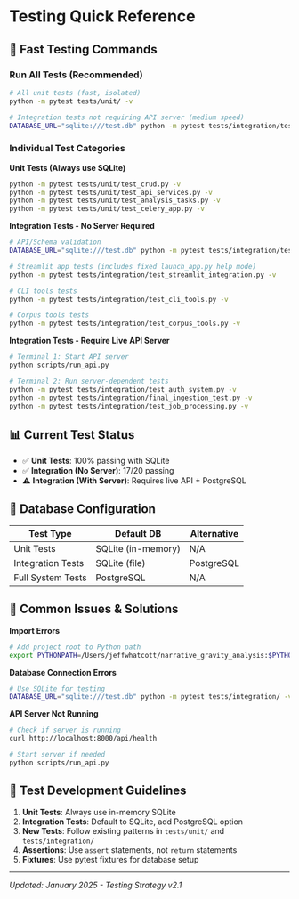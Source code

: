 # Testing Quick Reference

## 🚀 **Fast Testing Commands**

### **Run All Tests (Recommended)**
```bash
# All unit tests (fast, isolated)
python -m pytest tests/unit/ -v

# Integration tests not requiring API server (medium speed)
DATABASE_URL="sqlite:///test.db" python -m pytest tests/integration/test_api.py tests/integration/test_streamlit_integration.py tests/integration/test_cli_tools.py tests/integration/test_corpus_tools.py -v
```

### **Individual Test Categories**

**Unit Tests (Always use SQLite)**
```bash
python -m pytest tests/unit/test_crud.py -v
python -m pytest tests/unit/test_api_services.py -v  
python -m pytest tests/unit/test_analysis_tasks.py -v
python -m pytest tests/unit/test_celery_app.py -v
```

**Integration Tests - No Server Required**
```bash
# API/Schema validation
DATABASE_URL="sqlite:///test.db" python -m pytest tests/integration/test_api.py -v

# Streamlit app tests (includes fixed launch_app.py help mode)
python -m pytest tests/integration/test_streamlit_integration.py -v

# CLI tools tests
python -m pytest tests/integration/test_cli_tools.py -v

# Corpus tools tests
python -m pytest tests/integration/test_corpus_tools.py -v
```

**Integration Tests - Require Live API Server**
```bash
# Terminal 1: Start API server
python scripts/run_api.py

# Terminal 2: Run server-dependent tests
python -m pytest tests/integration/test_auth_system.py -v
python -m pytest tests/integration/final_ingestion_test.py -v
python -m pytest tests/integration/test_job_processing.py -v
```

## 📊 **Current Test Status**

- ✅ **Unit Tests**: 100% passing with SQLite
- ✅ **Integration (No Server)**: 17/20 passing 
- ⚠️ **Integration (With Server)**: Requires live API + PostgreSQL

## 🔧 **Database Configuration**

| Test Type | Default DB | Alternative |
|-----------|------------|-------------|
| Unit Tests | SQLite (in-memory) | N/A |
| Integration Tests | SQLite (file) | PostgreSQL |
| Full System Tests | PostgreSQL | N/A |

## 🐛 **Common Issues & Solutions**

**Import Errors**
```bash
# Add project root to Python path
export PYTHONPATH=/Users/jeffwhatcott/narrative_gravity_analysis:$PYTHONPATH
```

**Database Connection Errors**
```bash
# Use SQLite for testing
DATABASE_URL="sqlite:///test.db" python -m pytest tests/integration/ -v
```

**API Server Not Running**
```bash
# Check if server is running
curl http://localhost:8000/api/health

# Start server if needed
python scripts/run_api.py
```

## 🎯 **Test Development Guidelines**

1. **Unit Tests**: Always use in-memory SQLite
2. **Integration Tests**: Default to SQLite, add PostgreSQL option
3. **New Tests**: Follow existing patterns in `tests/unit/` and `tests/integration/`
4. **Assertions**: Use `assert` statements, not `return` statements
5. **Fixtures**: Use pytest fixtures for database setup

---
*Updated: January 2025 - Testing Strategy v2.1* 